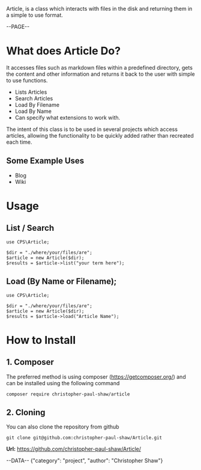 Article, is a class which interacts with files in the disk and returning them in a simple to use format.

--PAGE--

# What does Article Do?

It accesses files such as markdown files within a predefined directory, gets the content and other information and returns it back to the user with simple to use functions.
- Lists Articles
- Search Articles
- Load By Filename
- Load By Name
- Can specify what extensions to work with.

The intent of this class is to be used in several projects which access articles, allowing the functionality to be quickly added rather than recreated each time.

## Some Example Uses
- Blog
- Wiki


# Usage

## List / Search
    use CPS\Article;

    $dir = "./where/your/files/are";
    $article = new Article($dir);
    $results = $article->list("your term here");

## Load (By Name or Filename);

    use CPS\Article;

    $dir = "./where/your/files/are";
    $article = new Article($dir);
    $results = $article->load("Article Name");


# How to Install

## 1. Composer
The preferred method is using composer (https://getcomposer.org/) and can be installed using the following command

    composer require christopher-paul-shaw/article 

## 2. Cloning
You can also clone the repository from github

    git clone git@github.com:christopher-paul-shaw/Article.git


**Url:** https://github.com/christopher-paul-shaw/Article/

--DATA--
{"category": "project", "author": "Christopher Shaw"}
